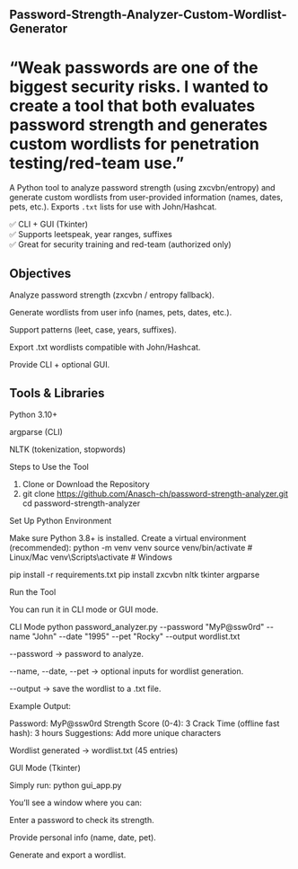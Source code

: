 ## Password-Strength-Analyzer-Custom-Wordlist-Generator
# “Weak passwords are one of the biggest security risks. I wanted to create a tool that both evaluates password strength and generates custom wordlists for penetration testing/red-team use.”

A Python tool to analyze password strength (using zxcvbn/entropy) and generate custom 
wordlists from user-provided information (names, dates, pets, etc.). 
Exports `.txt` lists for use with John/Hashcat.

✅ CLI + GUI (Tkinter)  
✅ Supports leetspeak, year ranges, suffixes  
✅ Great for security training and red-team (authorized only)

## Objectives

Analyze password strength (zxcvbn / entropy fallback).

Generate wordlists from user info (names, pets, dates, etc.).

Support patterns (leet, case, years, suffixes).

Export .txt wordlists compatible with John/Hashcat.

Provide CLI + optional GUI.

## Tools & Libraries

Python 3.10+

argparse (CLI)

NLTK (tokenization, stopwords)

Steps to Use the Tool
1. Clone or Download the Repository
2. git clone https://github.com/Anasch-ch/password-strength-analyzer.git
cd password-strength-analyzer

Set Up Python Environment

Make sure Python 3.8+ is installed.
Create a virtual environment (recommended):
python -m venv venv
source venv/bin/activate   # Linux/Mac
venv\Scripts\activate      # Windows

pip install -r requirements.txt
pip install zxcvbn nltk tkinter argparse


Run the Tool

You can run it in CLI mode or GUI mode.

CLI Mode
python password_analyzer.py --password "MyP@ssw0rd" --name "John" --date "1995" --pet "Rocky" --output wordlist.txt

--password → password to analyze.

--name, --date, --pet → optional inputs for wordlist generation.

--output → save the wordlist to a .txt file.

Example Output:

Password: MyP@ssw0rd
Strength Score (0-4): 3
Crack Time (offline fast hash): 3 hours
Suggestions: Add more unique characters

Wordlist generated → wordlist.txt (45 entries)



GUI Mode (Tkinter)

Simply run:
python gui_app.py

You’ll see a window where you can:

Enter a password to check its strength.

Provide personal info (name, date, pet).

Generate and export a wordlist.

